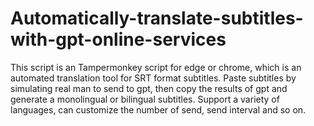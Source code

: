 # Automatically-translate-subtitles-with-gpt-online-services
This script is an Tampermonkey script for edge or chrome, which is an automated translation tool for SRT format subtitles. Paste subtitles by simulating real man to send to gpt, then copy the results of gpt and generate a monolingual or bilingual subtitles. Support a variety of languages, can customize the number of send, send interval and so on.
